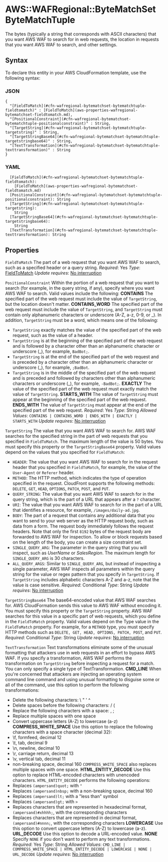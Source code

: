 # AWS::WAFRegional::ByteMatchSet ByteMatchTuple<a name="aws-properties-wafregional-bytematchset-bytematchtuple"></a>

The bytes \(typically a string that corresponds with ASCII characters\) that you want AWS WAF to search for in web requests, the location in requests that you want AWS WAF to search, and other settings\.

## Syntax<a name="aws-properties-wafregional-bytematchset-bytematchtuple-syntax"></a>

To declare this entity in your AWS CloudFormation template, use the following syntax:

### JSON<a name="aws-properties-wafregional-bytematchset-bytematchtuple-syntax.json"></a>

```
{
  "[FieldToMatch](#cfn-wafregional-bytematchset-bytematchtuple-fieldtomatch)" : [FieldToMatch](aws-properties-wafregional-bytematchset-fieldtomatch.md),
  "[PositionalConstraint](#cfn-wafregional-bytematchset-bytematchtuple-positionalconstraint)" : String,
  "[TargetString](#cfn-wafregional-bytematchset-bytematchtuple-targetstring)" : String,
  "[TargetStringBase64](#cfn-wafregional-bytematchset-bytematchtuple-targetstringbase64)" : String,
  "[TextTransformation](#cfn-wafregional-bytematchset-bytematchtuple-texttransformation)" : String
}
```

### YAML<a name="aws-properties-wafregional-bytematchset-bytematchtuple-syntax.yaml"></a>

```
  [FieldToMatch](#cfn-wafregional-bytematchset-bytematchtuple-fieldtomatch):
    [FieldToMatch](aws-properties-wafregional-bytematchset-fieldtomatch.md)
  [PositionalConstraint](#cfn-wafregional-bytematchset-bytematchtuple-positionalconstraint): String
  [TargetString](#cfn-wafregional-bytematchset-bytematchtuple-targetstring):
    String
  [TargetStringBase64](#cfn-wafregional-bytematchset-bytematchtuple-targetstringbase64):
    String
  [TextTransformation](#cfn-wafregional-bytematchset-bytematchtuple-texttransformation): String
```

## Properties<a name="aws-properties-wafregional-bytematchset-bytematchtuple-properties"></a>

`FieldToMatch`  <a name="cfn-wafregional-bytematchset-bytematchtuple-fieldtomatch"></a>
The part of a web request that you want AWS WAF to search, such as a specified header or a query string\.
*Required*: Yes
*Type*: [FieldToMatch](aws-properties-wafregional-bytematchset-fieldtomatch.md)
*Update requires*: [No interruption](https://docs.aws.amazon.com/AWSCloudFormation/latest/UserGuide/using-cfn-updating-stacks-update-behaviors.html#update-no-interrupt)

`PositionalConstraint`  <a name="cfn-wafregional-bytematchset-bytematchtuple-positionalconstraint"></a>
Within the portion of a web request that you want to search \(for example, in the query string, if any\), specify where you want AWS WAF to search\. Valid values include the following:
 **CONTAINS**
The specified part of the web request must include the value of `TargetString`, but the location doesn't matter\.
 **CONTAINS\_WORD**
The specified part of the web request must include the value of `TargetString`, and `TargetString` must contain only alphanumeric characters or underscore \(A\-Z, a\-z, 0\-9, or \_\)\. In addition, `TargetString` must be a word, which means one of the following:
+  `TargetString` exactly matches the value of the specified part of the web request, such as the value of a header\.
+  `TargetString` is at the beginning of the specified part of the web request and is followed by a character other than an alphanumeric character or underscore \(\_\), for example, `BadBot;`\.
+  `TargetString` is at the end of the specified part of the web request and is preceded by a character other than an alphanumeric character or underscore \(\_\), for example, `;BadBot`\.
+  `TargetString` is in the middle of the specified part of the web request and is preceded and followed by characters other than alphanumeric characters or underscore \(\_\), for example, `-BadBot;`\.
 **EXACTLY**
The value of the specified part of the web request must exactly match the value of `TargetString`\.
 **STARTS\_WITH**
The value of `TargetString` must appear at the beginning of the specified part of the web request\.
 **ENDS\_WITH**
The value of `TargetString` must appear at the end of the specified part of the web request\.
*Required*: Yes
*Type*: String
*Allowed Values*: `CONTAINS | CONTAINS_WORD | ENDS_WITH | EXACTLY | STARTS_WITH`
*Update requires*: [No interruption](https://docs.aws.amazon.com/AWSCloudFormation/latest/UserGuide/using-cfn-updating-stacks-update-behaviors.html#update-no-interrupt)

`TargetString`  <a name="cfn-wafregional-bytematchset-bytematchtuple-targetstring"></a>
The value that you want AWS WAF to search for\. AWS WAF searches for the specified string in the part of web requests that you specified in `FieldToMatch`\. The maximum length of the value is 50 bytes\.
You must specify this property or the `TargetStringBase64` property\.
Valid values depend on the values that you specified for `FieldToMatch`:
+  `HEADER`: The value that you want AWS WAF to search for in the request header that you specified in `FieldToMatch`, for example, the value of the `User-Agent` or `Referer` header\.
+  `METHOD`: The HTTP method, which indicates the type of operation specified in the request\. CloudFront supports the following methods: `DELETE`, `GET`, `HEAD`, `OPTIONS`, `PATCH`, `POST`, and `PUT`\.
+  `QUERY_STRING`: The value that you want AWS WAF to search for in the query string, which is the part of a URL that appears after a `?` character\.
+  `URI`: The value that you want AWS WAF to search for in the part of a URL that identifies a resource, for example, `/images/daily-ad.jpg`\.
+  `BODY`: The part of a request that contains any additional data that you want to send to your web server as the HTTP request body, such as data from a form\. The request body immediately follows the request headers\. Note that only the first `8192` bytes of the request body are forwarded to AWS WAF for inspection\. To allow or block requests based on the length of the body, you can create a size constraint set\.
+  `SINGLE_QUERY_ARG`: The parameter in the query string that you will inspect, such as *UserName* or *SalesRegion*\. The maximum length for `SINGLE_QUERY_ARG` is 30 characters\.
+  `ALL_QUERY_ARGS`: Similar to `SINGLE_QUERY_ARG`, but instead of inspecting a single parameter, AWS WAF inspects all parameters within the query string for the value or regex pattern that you specify in `TargetString`\.
If `TargetString` includes alphabetic characters A\-Z and a\-z, note that the value is case sensitive\.
*Required*: Conditional
*Type*: String
*Update requires*: [No interruption](https://docs.aws.amazon.com/AWSCloudFormation/latest/UserGuide/using-cfn-updating-stacks-update-behaviors.html#update-no-interrupt)

`TargetStringBase64`  <a name="cfn-wafregional-bytematchset-bytematchtuple-targetstringbase64"></a>
The base64\-encoded value that AWS WAF searches for\. AWS CloudFormation sends this value to AWS WAF without encoding it\.
You must specify this property or the `TargetString` property\.
AWS WAF searches for this value in a specific part of web requests, which you define in the `FieldToMatch` property\.
Valid values depend on the Type value in the `FieldToMatch` property\. For example, for a `METHOD` type, you must specify HTTP methods such as `DELETE, GET, HEAD, OPTIONS, PATCH, POST`, and `PUT`\.
*Required*: Conditional
*Type*: String
*Update requires*: [No interruption](https://docs.aws.amazon.com/AWSCloudFormation/latest/UserGuide/using-cfn-updating-stacks-update-behaviors.html#update-no-interrupt)

`TextTransformation`  <a name="cfn-wafregional-bytematchset-bytematchtuple-texttransformation"></a>
Text transformations eliminate some of the unusual formatting that attackers use in web requests in an effort to bypass AWS WAF\. If you specify a transformation, AWS WAF performs the transformation on `TargetString` before inspecting a request for a match\.
You can only specify a single type of TextTransformation\.
 **CMD\_LINE**
When you're concerned that attackers are injecting an operating system command line command and using unusual formatting to disguise some or all of the command, use this option to perform the following transformations:
+ Delete the following characters: \\ " ' ^
+ Delete spaces before the following characters: / \(
+ Replace the following characters with a space: , ;
+ Replace multiple spaces with one space
+ Convert uppercase letters \(A\-Z\) to lowercase \(a\-z\)
 **COMPRESS\_WHITE\_SPACE**
Use this option to replace the following characters with a space character \(decimal 32\):
+ \\f, formfeed, decimal 12
+ \\t, tab, decimal 9
+ \\n, newline, decimal 10
+ \\r, carriage return, decimal 13
+ \\v, vertical tab, decimal 11
+ non\-breaking space, decimal 160
 `COMPRESS_WHITE_SPACE` also replaces multiple spaces with one space\.
 **HTML\_ENTITY\_DECODE**
Use this option to replace HTML\-encoded characters with unencoded characters\. `HTML_ENTITY_DECODE` performs the following operations:
+ Replaces `(ampersand)quot;` with `"`
+ Replaces `(ampersand)nbsp;` with a non\-breaking space, decimal 160
+ Replaces `(ampersand)lt;` with a "less than" symbol
+ Replaces `(ampersand)gt;` with `>`
+ Replaces characters that are represented in hexadecimal format, `(ampersand)#xhhhh;`, with the corresponding characters
+ Replaces characters that are represented in decimal format, `(ampersand)#nnnn;`, with the corresponding characters
 **LOWERCASE**
Use this option to convert uppercase letters \(A\-Z\) to lowercase \(a\-z\)\.
 **URL\_DECODE**
Use this option to decode a URL\-encoded value\.
 **NONE**
Specify `NONE` if you don't want to perform any text transformations\.
*Required*: Yes
*Type*: String
*Allowed Values*: `CMD_LINE | COMPRESS_WHITE_SPACE | HTML_ENTITY_DECODE | LOWERCASE | NONE | URL_DECODE`
*Update requires*: [No interruption](https://docs.aws.amazon.com/AWSCloudFormation/latest/UserGuide/using-cfn-updating-stacks-update-behaviors.html#update-no-interrupt)
